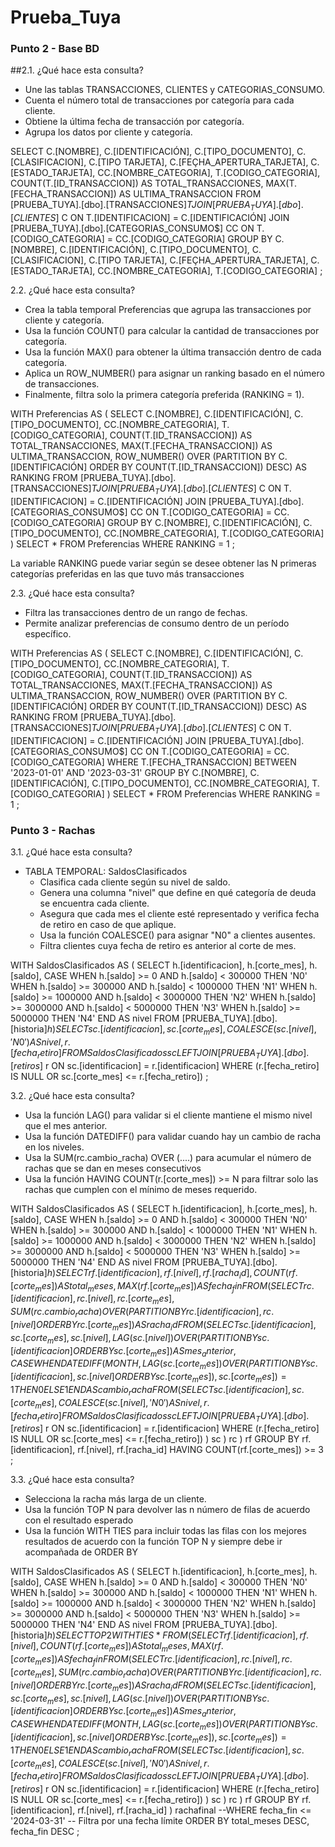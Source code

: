 # Prueba_Tuya

### Punto 2 -  Base BD

##2.1. ¿Qué hace esta consulta?
- Une las tablas TRANSACCIONES, CLIENTES y CATEGORIAS_CONSUMO.
- Cuenta el número total de transacciones por categoría para cada cliente.
- Obtiene la última fecha de transacción por categoría.
- Agrupa los datos por cliente y categoría.


SELECT 
    C.[NOMBRE],
    C.[IDENTIFICACIÓN],
    C.[TIPO_DOCUMENTO],
    C.[CLASIFICACION],
    C.[TIPO TARJETA],
    C.[FEÇHA_APERTURA_TARJETA],
    C.[ESTADO_TARJETA],
    CC.[NOMBRE_CATEGORIA],
    T.[CODIGO_CATEGORIA],
    COUNT(T.[ID_TRANSACCION]) AS TOTAL_TRANSACCIONES,
    MAX(T.[FECHA_TRANSACCION]) AS ULTIMA_TRANSACCION
FROM [PRUEBA_TUYA].[dbo].[TRANSACCIONES$] T
JOIN [PRUEBA_TUYA].[dbo].[CLIENTES$] C ON T.[IDENTIFICACION] = C.[IDENTIFICACIÓN]
JOIN [PRUEBA_TUYA].[dbo].[CATEGORIAS_CONSUMO$] CC ON T.[CODIGO_CATEGORIA] = CC.[CODIGO_CATEGORIA]
GROUP BY C.[NOMBRE], C.[IDENTIFICACIÓN], C.[TIPO_DOCUMENTO], C.[CLASIFICACION], 
C.[TIPO TARJETA], C.[FEÇHA_APERTURA_TARJETA], C.[ESTADO_TARJETA], CC.[NOMBRE_CATEGORIA], T.[CODIGO_CATEGORIA]
;


2.2. ¿Qué hace esta consulta?
- Crea la tabla temporal Preferencias que agrupa las transacciones por cliente y categoría.
- Usa la función COUNT() para calcular la cantidad de transacciones por categoría.
- Usa la función MAX() para obtener la última transacción dentro de cada categoría.
- Aplica un ROW_NUMBER() para asignar un ranking basado en el número de transacciones.
- Finalmente, filtra solo la primera categoría preferida (RANKING = 1).


WITH Preferencias AS (
			SELECT 
				C.[NOMBRE],
				C.[IDENTIFICACIÓN],
				C.[TIPO_DOCUMENTO],
				CC.[NOMBRE_CATEGORIA],
				T.[CODIGO_CATEGORIA],
				COUNT(T.[ID_TRANSACCION]) AS TOTAL_TRANSACCIONES,
				MAX(T.[FECHA_TRANSACCION]) AS ULTIMA_TRANSACCION,
				ROW_NUMBER() OVER (PARTITION BY C.[IDENTIFICACIÓN] ORDER BY COUNT(T.[ID_TRANSACCION]) DESC) AS RANKING
			FROM [PRUEBA_TUYA].[dbo].[TRANSACCIONES$] T
			JOIN [PRUEBA_TUYA].[dbo].[CLIENTES$] C ON T.[IDENTIFICACION] = C.[IDENTIFICACIÓN]
			JOIN [PRUEBA_TUYA].[dbo].[CATEGORIAS_CONSUMO$] CC ON T.[CODIGO_CATEGORIA] = CC.[CODIGO_CATEGORIA]
			GROUP BY C.[NOMBRE], C.[IDENTIFICACIÓN], C.[TIPO_DOCUMENTO], CC.[NOMBRE_CATEGORIA], T.[CODIGO_CATEGORIA]
			)
SELECT 
* 
FROM Preferencias 
WHERE RANKING = 1
;

La variable RANKING puede variar según se desee obtener las N primeras categorías preferidas en las que tuvo más transacciones


2.3. ¿Qué hace esta consulta?
- Filtra las transacciones dentro de un rango de fechas.
- Permite analizar preferencias de consumo dentro de un período específico.
  

WITH Preferencias AS (
			SELECT 
				C.[NOMBRE],
				C.[IDENTIFICACIÓN],
				C.[TIPO_DOCUMENTO],
				CC.[NOMBRE_CATEGORIA],
				T.[CODIGO_CATEGORIA],
				COUNT(T.[ID_TRANSACCION]) AS TOTAL_TRANSACCIONES,
				MAX(T.[FECHA_TRANSACCION]) AS ULTIMA_TRANSACCION,
				ROW_NUMBER() OVER (PARTITION BY C.[IDENTIFICACIÓN] ORDER BY COUNT(T.[ID_TRANSACCION]) DESC) AS RANKING
			FROM [PRUEBA_TUYA].[dbo].[TRANSACCIONES$] T
			JOIN [PRUEBA_TUYA].[dbo].[CLIENTES$] C ON T.[IDENTIFICACION] = C.[IDENTIFICACIÓN]
			JOIN [PRUEBA_TUYA].[dbo].[CATEGORIAS_CONSUMO$] CC ON T.[CODIGO_CATEGORIA] = CC.[CODIGO_CATEGORIA]
			WHERE T.[FECHA_TRANSACCION] BETWEEN '2023-01-01' AND '2023-03-31'
			GROUP BY C.[NOMBRE], C.[IDENTIFICACIÓN], C.[TIPO_DOCUMENTO], CC.[NOMBRE_CATEGORIA], T.[CODIGO_CATEGORIA]
		)
SELECT 
* 
FROM Preferencias WHERE RANKING = 1
;




### Punto 3 -  Rachas

3.1. ¿Qué hace esta consulta?

* TABLA TEMPORAL: SaldosClasificados
	- Clasifica cada cliente según su nivel de saldo.
	- Genera una columna "nivel" que define en qué categoría de deuda se encuentra cada cliente.
	- Asegura que cada mes el cliente esté representado y verifica fecha de retiro en caso de que aplique.
	- Usa la función COALESCE() para asignar "N0" a clientes ausentes.
	- Filtra clientes cuya fecha de retiro es anterior al corte de mes.


WITH SaldosClasificados AS (
				SELECT 
					h.[identificacion],
					h.[corte_mes],
					h.[saldo],
					CASE 
						WHEN h.[saldo] >= 0 AND h.[saldo] < 300000 THEN 'N0'
						WHEN h.[saldo] >= 300000 AND h.[saldo] < 1000000 THEN 'N1'
						WHEN h.[saldo] >= 1000000 AND h.[saldo] < 3000000 THEN 'N2'
						WHEN h.[saldo] >= 3000000 AND h.[saldo] < 5000000 THEN 'N3'
						WHEN h.[saldo] >= 5000000 THEN 'N4'
					END AS nivel
				FROM [PRUEBA_TUYA].[dbo].[historia$] h
			)
SELECT 
    sc.[identificacion],
    sc.[corte_mes],
    COALESCE(sc.[nivel], 'N0') AS nivel,
    r.[fecha_retiro]
FROM SaldosClasificados sc
LEFT JOIN [PRUEBA_TUYA].[dbo].[retiros$] r ON sc.[identificacion] = r.[identificacion]
WHERE (r.[fecha_retiro] IS NULL OR sc.[corte_mes] <= r.[fecha_retiro])
;



3.2. ¿Qué hace esta consulta?

- Usa la función LAG() para validar si el cliente mantiene el mismo nivel que el mes anterior.
- Usa la función DATEDIFF() para validar cuando hay un cambio de racha en los niveles.
- Usa la SUM(rc.cambio_racha) OVER (....) para acumular el número de rachas que se dan en meses consecutivos
- Usa la función HAVING COUNT(r.[corte_mes]) >= N para filtrar solo las rachas que cumplen con el mínimo de meses requerido.



WITH SaldosClasificados AS (
					SELECT 
						h.[identificacion],
						h.[corte_mes],
						h.[saldo],
						CASE 
							WHEN h.[saldo] >= 0 AND h.[saldo] < 300000 THEN 'N0'
							WHEN h.[saldo] >= 300000 AND h.[saldo] < 1000000 THEN 'N1'
							WHEN h.[saldo] >= 1000000 AND h.[saldo] < 3000000 THEN 'N2'
							WHEN h.[saldo] >= 3000000 AND h.[saldo] < 5000000 THEN 'N3'
							WHEN h.[saldo] >= 5000000 THEN 'N4'
						END AS nivel
					FROM [PRUEBA_TUYA].[dbo].[historia$] h
							)
	SELECT 
		rf.[identificacion],
		rf.[nivel],
		rf.[racha_id],
		COUNT(rf.[corte_mes]) AS total_meses,
		MAX(rf.[corte_mes]) AS fecha_fin
	FROM
		(
			SELECT 
				rc.[identificacion],
				rc.[nivel],
				rc.[corte_mes],
				SUM(rc.cambio_racha) OVER (PARTITION BY rc.[identificacion], rc.[nivel] ORDER BY rc.[corte_mes]) AS racha_id
			FROM
				(
				SELECT 
					sc.[identificacion],
					sc.[corte_mes],
					sc.[nivel],
					LAG(sc.[nivel]) OVER (PARTITION BY sc.[identificacion] ORDER BY sc.[corte_mes]) AS mes_anterior,
					CASE 
					WHEN DATEDIFF(MONTH, LAG(sc.[corte_mes]) OVER (PARTITION BY sc.[identificacion], sc.[nivel] ORDER BY sc.[corte_mes]), sc.[corte_mes]) = 1 
					THEN 0 ELSE 1 END AS cambio_racha
				FROM (
						SELECT 
							sc.[identificacion],
							sc.[corte_mes],
							COALESCE(sc.[nivel], 'N0') AS nivel,
							r.[fecha_retiro]
						FROM SaldosClasificados sc
						LEFT JOIN [PRUEBA_TUYA].[dbo].[retiros$] r ON sc.[identificacion] = r.[identificacion]
						WHERE (r.[fecha_retiro] IS NULL OR sc.[corte_mes] <= r.[fecha_retiro])
					) sc
			) rc
		) rf
	GROUP BY rf.[identificacion], rf.[nivel], rf.[racha_id]
	HAVING COUNT(rf.[corte_mes]) >= 3
;


3.3. ¿Qué hace esta consulta?
- Selecciona la racha más larga de un cliente.
- Usa la función TOP N para devolver las n número de filas de acuerdo con el resultado esperado
- Usa la función WITH TIES para incluir todas las filas con los mejores resultados de acuerdo con la función TOP N y siempre debe ir acompañada de ORDER BY


WITH SaldosClasificados AS (
					SELECT 
						h.[identificacion],
						h.[corte_mes],
						h.[saldo],
						CASE 
							WHEN h.[saldo] >= 0 AND h.[saldo] < 300000 THEN 'N0'
							WHEN h.[saldo] >= 300000 AND h.[saldo] < 1000000 THEN 'N1'
							WHEN h.[saldo] >= 1000000 AND h.[saldo] < 3000000 THEN 'N2'
							WHEN h.[saldo] >= 3000000 AND h.[saldo] < 5000000 THEN 'N3'
							WHEN h.[saldo] >= 5000000 THEN 'N4'
						END AS nivel
					FROM [PRUEBA_TUYA].[dbo].[historia$] h
							)
SELECT 
TOP 2 WITH TIES * 
FROM (
		SELECT 
			rf.[identificacion],
			rf.[nivel],
			COUNT(rf.[corte_mes]) AS total_meses,
			MAX(rf.[corte_mes]) AS fecha_fin
		FROM
			(
				SELECT 
					rc.[identificacion],
					rc.[nivel],
					rc.[corte_mes],
					SUM(rc.cambio_racha) OVER (PARTITION BY rc.[identificacion], rc.[nivel] ORDER BY rc.[corte_mes]) AS racha_id
				FROM
					(
					SELECT 
						sc.[identificacion],
						sc.[corte_mes],
						sc.[nivel],
						LAG(sc.[nivel]) OVER (PARTITION BY sc.[identificacion] ORDER BY sc.[corte_mes]) AS mes_anterior,
						CASE 
						WHEN DATEDIFF(MONTH, LAG(sc.[corte_mes]) OVER (PARTITION BY sc.[identificacion], sc.[nivel] ORDER BY sc.[corte_mes]), sc.[corte_mes]) = 1 
						THEN 0 ELSE 1 END AS cambio_racha
					FROM (
							SELECT 
								sc.[identificacion],
								sc.[corte_mes],
								COALESCE(sc.[nivel], 'N0') AS nivel,
								r.[fecha_retiro]
							FROM SaldosClasificados sc
							LEFT JOIN [PRUEBA_TUYA].[dbo].[retiros$] r ON sc.[identificacion] = r.[identificacion]
							WHERE (r.[fecha_retiro] IS NULL OR sc.[corte_mes] <= r.[fecha_retiro])
						) sc
				) rc
			) rf
		GROUP BY rf.[identificacion], rf.[nivel], rf.[racha_id]
	) rachafinal
--WHERE fecha_fin <= '2024-03-31'  -- Filtra por una fecha límite
ORDER BY total_meses DESC, fecha_fin DESC
;
